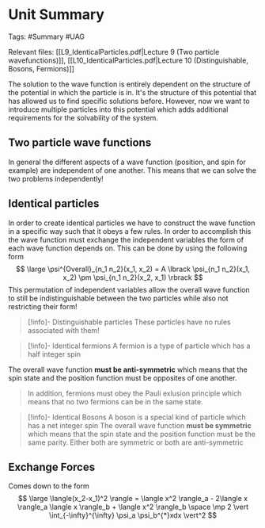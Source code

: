 # Unit Summary
Tags: #Summary #UAG

Relevant files: [[L9_IdenticalParticles.pdf|Lecture 9 (Two particle wavefunctions)]], [[L10_IdenticalParticles.pdf|Lecture 10 (Distinguishable, Bosons, Fermions)]]

The solution to the wave function is entirely dependent on the structure of the potential in which the particle is in. It's the structure of this potential that has allowed us to find specific solutions before. However, now we want to introduce multiple particles into this potential which adds additional requirements for the solvability of the system. 
## Two particle wave functions
In general the different aspects of a wave function (position, and spin for example) are independent of one another. This means that we can solve the two problems independently! 

## Identical particles
In order to create identical particles we have to construct the wave function in a specific way such that it obeys a few rules. In order to accomplish this the wave function must exchange the independent variables the form of each wave function depends on. This can be done by using the following form
$$
\large \psi^{Overall}_{n_1 n_2}(x_1, x_2) = A \lbrack \psi_{n_1 n_2}(x_1, x_2) \pm \psi_{n_1 n_2}(x_2, x_1) \rbrack
$$
This permutation of independent variables allow the overall wave function to still be indistinguishable between the two particles while also not restricting their form!

> [!info]- Distinguishable particles
> These particles have no rules associated with them!

>[!info]- Identical fermions
>A fermion is a type of particle which has a half integer spin
>
  The overall wave function **must be anti-symmetric** which means that the spin state and the position function must be opposites of one another.
>
>In addition, fermions must obey the Pauli exlusion principle which means that no two fermions can be in the same state.

> [!info]- Identical Bosons
A boson is a special kind of particle which has a net integer spin
The overall wave function **must be symmetric** which means that the spin state and the position function must be the same parity. Either both are symmetric or both are anti-symmetric

## Exchange Forces
Comes down to the form
$$
\large \langle(x_2-x_1)^2 \rangle = \langle x^2 \rangle_a - 2\langle x \rangle_a \langle x \rangle_b + \langle x^2 \rangle_b \space \mp 2 \vert \int_{-\infty}^{\infty} \psi_a \psi_b^{*}xdx \vert^2
$$